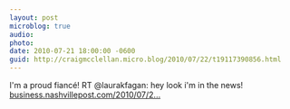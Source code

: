 ```yaml
---
layout: post
microblog: true
audio: 
photo: 
date: 2010-07-21 18:00:00 -0600
guid: http://craigmcclellan.micro.blog/2010/07/22/t19117390856.html
---
```

I'm a proud fiancé! RT @laurakfagan: hey look i'm in the news! [business.nashvillepost.com/2010/07/2...](http://business.nashvillepost.com/2010/07/21/deane-smith-media-hires-one/)
